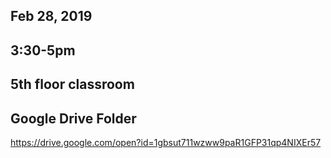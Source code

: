 ## Feb 28, 2019
## 3:30-5pm
## 5th floor classroom

## Google Drive Folder
https://drive.google.com/open?id=1gbsut711wzww9paR1GFP31qp4NIXEr57

